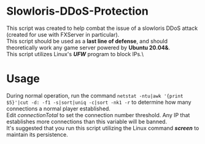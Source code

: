 # Slowloris-DDoS-Protection
This script was created to help combat the issue of a slowloris DDoS attack (created for use with FXServer in particular).\
This script should be used as a **last line of defense**, and should theoretically work any game server powered by **Ubuntu 20.04&**.\
This script utilizes Linux's ***UFW*** program to block IPs.\

# Usage
During normal operation, run the command `netstat -ntu|awk '{print $5}'|cut -d: -f1 -s|sort|uniq -c|sort -nk1 -r` to determine how many connections a normal player established.\
Edit *connectionTotal* to set the connection number threshold. Any IP that establishes more connections than this variable will be banned.\
It's suggested that you run this script utilizing the Linux command ***screen*** to maintain its persistence.
